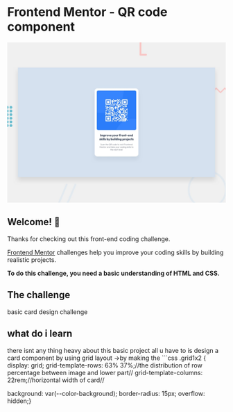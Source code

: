 # Frontend Mentor - QR code component

![Design preview for the QR code component coding challenge](./design/desktop-preview.jpg)

## Welcome! 👋

Thanks for checking out this front-end coding challenge.

[Frontend Mentor](https://www.frontendmentor.io) challenges help you improve your coding skills by building realistic projects.

**To do this challenge, you need a basic understanding of HTML and CSS.**

## The challenge

basic card design challenge

## what do i learn

there isnt any thing heavy about this basic project all u have to is design a card component by using grid layout
->by making the ```css
.grid1x2 {
display: grid;
grid-template-rows: 63% 37%;//the distribution of row percentage between image and lower part//
grid-template-columns: 22rem;//horizontal width of card//

background: var(--color-background);
border-radius: 15px;
overflow: hidden;}
